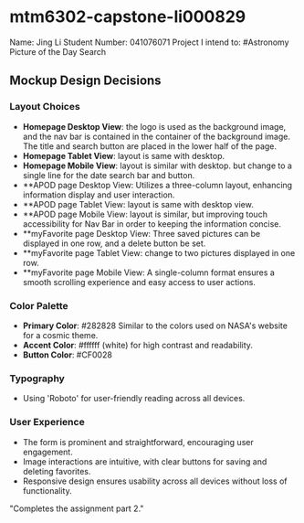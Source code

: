 # mtm6302-capstone-li000829
Name: Jing Li
Student Number: 041076071
Project I intend to: #Astronomy Picture of the Day Search

## Mockup Design Decisions

### Layout Choices
- **Homepage Desktop View**: the logo is used as the background image, and the nav bar is contained in the container of the background image. The title and search button are placed in the lower half of the page.
- **Homepage Tablet View**: layout is same with desktop.
- **Homepage Mobile View**: layout is similar with desktop. but change to a single line for the date search bar and button.
- **APOD page Desktop View: Utilizes a three-column layout, enhancing information display and user interaction.
- **APOD page Tablet View: layout is same with desktop view.
- **APOD page Mobile View: layout is similar, but improving touch accessibility for Nav Bar in order to keeping the information concise.
- **myFavorite page Desktop View: Three saved pictures can be displayed in one row, and a delete button be set.
- **myFavorite page Tablet View: change to two pictures displayed in one row.
- **myFavorite page Mobile View: A single-column format ensures a smooth scrolling experience and easy access to user actions.

### Color Palette
- **Primary Color**: #282828 Similar to the colors used on NASA's website for a cosmic theme.
- **Accent Color**: #ffffff (white) for high contrast and readability.
- **Button Color**: #CF0028

### Typography
- Using 'Roboto' for user-friendly reading across all devices.

### User Experience
- The form is prominent and straightforward, encouraging user engagement.
- Image interactions are intuitive, with clear buttons for saving and deleting favorites.
- Responsive design ensures usability across all devices without loss of functionality.

"Completes the assignment part 2."